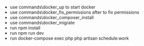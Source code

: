 - use commands\docker_up to start docker
- use commands\docker_fix_permissions after to fix permissions
- use commands\docker_composer_install
- use commands\docker_migrate
- run npm install
- run npm run dev
- run docker-compose exec php php artisan schedule:work
